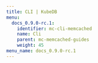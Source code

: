 ```yaml
---
title: CLI | KubeDB
menu:
  docs_0.9.0-rc.1:
    identifier: mc-cli-memcached
    name: Cli
    parent: mc-memcached-guides
    weight: 45
menu_name: docs_0.9.0-rc.1
---
```

